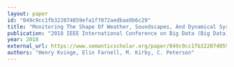 ```yaml
---
layout: paper
id: "049c9cc1fb322074059efa1f7072aedbaa9b6c29"
title: "Monitoring The Shape Of Weather, Soundscapes, And Dynamical Systems: A New Statistic For Dimension-Driven Data Analysis On Large Datasets"
publication: "2018 IEEE International Conference on Big Data (Big Data)"
year: 2018
external_url: https://www.semanticscholar.org/paper/049c9cc1fb322074059efa1f7072aedbaa9b6c29
authors: "Henry Kvinge, Elin Farnell, M. Kirby, C. Peterson"
---
```

